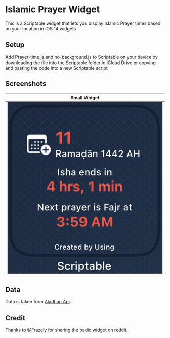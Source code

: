 # Islamic Prayer Widget
This is a Scriptable widget that lets you display Islamic Prayer times based on your location in iOS 14 widgets

## Setup
Add Prayer-time.js and no-background.js to Scriptable on your device by downloading the file into the Scriptable folder in iCloud Drive or copying and pasting the code into a new Scriptable script

## Screenshots

[1]:./assets/small.jpg "Small Widget"


| Small Widget   |
| -------------  |
| ![alt text][1] |

## Data
Data is taken from [Aladhan Api](https://aladhan.com/prayer-times-api#GetTimings).

## Credit
Thanks to @Frazeiy for sharing the badic widget on reddit.
